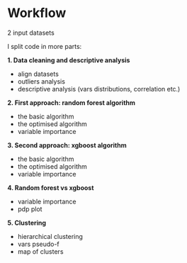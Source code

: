 # Workflow

2 input datasets

I split code in more parts:

**1. Data cleaning and descriptive analysis**
   - align datasets
   - outliers analysis
   - descriptive analysis (vars distributions, correlation etc.)
   
**2. First approach: random forest algorithm**
   - the basic algorithm
   - the optimised algorithm
   - variable importance
   
**3. Second approach: xgboost algorithm**
   - the basic algorithm
   - the optimised algorithm
   - variable importance
   
**4. Random forest vs xgboost**
   - variable importance
   - pdp plot
   
**5. Clustering**
   - hierarchical clustering
   - vars pseudo-f
   - map of clusters
   
